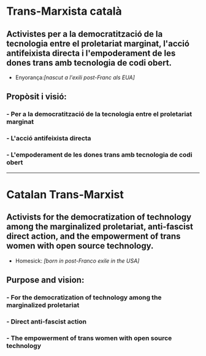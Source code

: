# Trans-Marxista català 
## Activistes per a la democratització de la tecnologia entre el proletariat marginat, l'acció antifeixista directa i l'empoderament de les dones trans amb tecnologia de codi obert.
 - Enyorança:*[nascut a l'exili post-Franc als EUA]* 

## __Propòsit i visió:__ ##
### - Per a la democratització de la tecnologia entre el proletariat marginat
### - L'acció antifeixista directa 
### - L'empoderament de les dones trans amb tecnologia de codi obert

----
# Catalan Trans-Marxist
 ## Activists for the democratization of technology among the marginalized proletariat, anti-fascist direct action, and the empowerment of trans women with open source technology.
- Homesick: *[born in post-Franco exile in the USA]*
## __Purpose and vision:__ ##
### - For the democratization of technology among the marginalized proletariat
###  - Direct anti-fascist action
###  - The empowerment of trans women with open source technology
